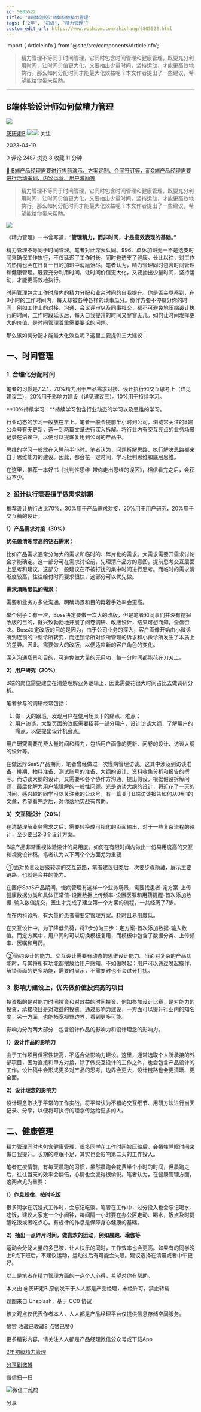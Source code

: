 ```yaml
---
id: 5805522
title: "B端体验设计师如何做精力管理"
tags: ["2年", "初级", "精力管理"]
custom_edit_url: https://www.woshipm.com/zhichang/5805522.html
---
```

import { ArticleInfo } from '@site/src/components/ArticleInfo';

<ArticleInfo
    author="灰研走B"
    authorLink="https://www.woshipm.com/u/1505024"
    published="2023-04-19"
    views={2487}
    comments={0}
    collects={8}
/>

> 精力管理不等同于时间管理，它同时包含时间管理和健康管理，既要充分利用时间，让时间价值更大化，又要抽出少量时间，坚持运动，才能更高效地执行。那么如何分配时间才能最大化效益呢？本文作者提出了一些建议，希望能给你带来帮助。

---

## B端体验设计师如何做精力管理

[![](https://static.woshipm.com/view/woshipm_api_def_20230314181742_3879.jpeg?imageView2/1/w/72/h/72/q/100)](https://www.woshipm.com/u/1505024)

[灰研走B](https://www.woshipm.com/u/1505024) ![](https://static.woshipm.com/tag/1121_1@2x.png)![](https://static.woshipm.com/tag/2105_1@2x.png) 关注

2023-04-19

0 评论 2487 浏览 8 收藏 11 分钟

[🔗 B端产品经理需要进行售前演示、方案定制、合同签订等，而C端产品经理需要进行活动策划、内容运营、用户激励等](https://ke.qidianla.com/courses/bcpm)

> 精力管理不等同于时间管理，它同时包含时间管理和健康管理，既要充分利用时间，让时间价值更大化，又要抽出少量时间，坚持运动，才能更高效地执行。那么如何分配时间才能最大化效益呢？本文作者提出了一些建议，希望能给你带来帮助。

![](https://image.woshipm.com/2023/04/13/85970002-d9ea-11ed-889f-00163e0b5ff3.jpg)

《精力管理》一书曾写道，“**管理精力，而非时间，才是高效表现的基础。”**

精力管理不等同于时间管理。笔者对此深表认同。996、单休加班无一不是透支时间来确保工作执行，不仅延迟了工作时长，同时也透支了健康。长此以往，对工作的热情也会在日复一日的加班中消磨殆尽。笔者认为，精力管理同时包含时间管理和健康管理。既要充分利用时间，让时间价值更大化，又要抽出少量时间，坚持运动，才能更高效地执行。

时间管理包含工作时段内的精力分配和业余时间的自我提升。你是否会觉察到，在8小时的工作时间内，每天却被各种各样的琐事瓜分。协作方要不停瓜分你的时间，例如工作上的对接、沟通、会议评审以及同事社交，都不可避免地压缩设计执行的时间，工作时段延长后，每天自我提升的时间又寥寥无几。如何让时间发挥更大的价值，是时间管理着重需要要论的问题。

那么该如何分配才能最大化效益呢？这里主要提供三大建议：

## 一、时间管理

### 1\. 合理化分配时间

笔者的习惯是7:2:1，70%精力用于产品需求对接、设计执行和交互思考上（详见建议二），20%用于影响力建设（详见建议三）。10%用于持续学习。

**10%持续学习：**持续学习包含行业动态的学习以及思维的学习。

行业动态的学习一般放在早上。笔者一般会提前半小时到公司，浏览常关注的B端公众号有无更新，选一到两篇文章进行深入拆解。将行业内有交互亮点的业务场景记录在语雀中，以便可以提炼复用到公司的产品中。

思维的学习一般放在入睡前半小时。笔者认为，问题拆解思路、执行解决思路都来自于思维能力的建设。因此，都会花一定时间，学习批判思维和底层思维。

在这里，推荐一本好书《批判性思维-带你走出思维的误区》，相信看完之后，会获益不少。

### 2\. 设计执行需要擅于做需求排期

推荐设计执行占比70%，30%用于产品需求对接，20%用于用户研究，20%用于交互稿的设计。

**1）产品需求对接（30%）**

**优先做清晰度高的钻石需求：**

比如产品需求通常分为大的需求和临时的、碎片化的需求。大需求需要开需求讨论会才能确定。这一部分可在需求讨论前，先理清产品方的意图，提前思考交互层面上思考和建议，这部分一般建议在不被打扰的集中时间进行思考。而临时的需求清晰度较高，往往给付时间要求很快，这部分可以优先做。

**需求清晰度低的需求：**

需要和业务方多做沟通，明确场景和目的再着手效率会更高。

举个例子：有一次，Boss决定要做一次大的改版，但是笔者和同事们并没有挖掘改版的目的，就兴致勃勃地开展了问卷调研、改版设计，结果可想而知，全盘否决。Boss决定改版的目的是因为，由于公司业务的深入，客户画像开始由小微诊所到连锁的中型诊所转变，而连锁诊所对诊所管理的诉求和小微诊所发生了本质上的差异。因此，需要做大的改版，以便适应新的客户角色的变化。

深入沟通场景和目的，可避免做大量的无用功，每一分时间都能花在刀刃上。

**2）用户研究（20%）**

B端的岗位需要建立在清楚理解业务逻辑上，因此需要花很大时间占比去做调研分析。

笔者参与的调研经常包括：

1.  做一天的跟班，发现用户在使用场景下的痛点、难点；
2.  用户访谈，大型页面的改版需要招募一部分用户，设计访谈大纲，了解用户的痛点，以便提出设计机会点。

用户研究需要花费大量时间和精力，包括用户画像的更新、问卷的设计、访谈大纲的设计等。

在做医疗SaaS产品期间，笔者曾经做过一次慢病管理访谈。这其中涉及到访谈准备、排期、物料准备、测试账号的准备、大纲的设计、资料收集分析和报告的撰写。而访谈大纲的设计，又需要和各个协作方沟通，提出假设，根据假设拆解问题，最后化解为用户能理解的一般性问题。光是访谈大纲的设计，将近花了一天的时间。感兴趣的同学可以关注我的公众号，有一篇关于B端访谈报告如何从0到1的文章，希望看完之后，对你落地实战有帮助。

**3）交互稿设计（20%）**

在清楚理解业务需求之后，需要转换成可视化的页面输出，对于一些复杂流程的设计，至少要出2-3个设计方案。

B端产品非常重视体验设计的易用度。如何在有限时间内做出一份易用度高的交互和视觉设计稿，笔者认为以下两个个方面尤为重要：

①面对负责及层级较深的交互链路，笔者建议归类后，次要步骤隐藏，展示主要链路。也就是合并的能力。

在医疗SaaS产品期间，慢病管理有这样一个业务场景，需要找患者-定方案-上传健康数据分类和具体正常值-设置数据上传频率-设置医嘱和用药提醒-首次添加数据-输入数值提交，医生才完成了建立第一个方案的流程，一共经历了7步。

而在内科诊所，有大量的患者需要定管理方案。耗时且易用度低。

在交互设计中，为了降低负荷，将7步分为三步：定方案-首次添加数据-输入数值。而定方案中，用户同时可以切换模板复用，而模板中包含了数据分类、上传频率、医嘱和用药。

②简约设计的能力。交互设计需要有动态的思维设计能力。当面对复杂的产品功能时，与其将所有功能都摆放给用户感知，不如做唤起：用户可以通过唤起操作，解锁页面的更多功能，需要时展示，不需要时也不会过分打扰。

### 3\. 影响力建设上，优先做价值投资高的项目

投资指的是对能力时间投资和对效益的时间投资，例如参加设计比赛，是对能力的投资，承接项目是对效益的投资。通过影响力建设，一方面可以提升行业内的知名度，另一方面，也能拓宽视野边界，看到更多可能。

影响力分为两大部分：包含设计作品的影响力和设计理念的影响力。

**1）设计作品的影响力**

由于工作项目保密性较高，不适合做影响力建设。这里，通常选取个人所承接的外部项目，因为直接和甲方对接，除了做交互设计的工作之外，也会包含产品设计的工作。设计稿中会形成更多对产品的思考，边界会更大，设计链路也会更清晰、更全面。

**2）设计理念的影响力**

设计理念取决于平常的工作实战。将平常认为不错的交互细节、用研方法进行当天记录、分享，以便将可执行的理念传达给更多的人。

## 二、健康管理

精力管理同时也包含健康管理，很多同学在工作时间被压缩后，会牺牲睡眠时间来做自我提升。长期的睡眠不足，其实也会影响第二天的工作投入。

笔者在疫情前，有每天晨跑的习惯，虽然晨跑会花费半个小时的时间，但晨跑之后，往往当天的效率会翻倍，心情也会变得很愉悦。笔者认为，在健康管理方面，这两点尤为重要：

**1）作息规律、按时吃饭**

很多同学在沉浸式工作时，会忘记吃饭。笔者在工作中，过分投入也会忘记喝水、吃饭，建议大家定一个小闹钟，每间隔一小时要在办公区走动、喝水，饭点及时提醒吃饭或者吃点心。有规律的作息是保障身心健康的基础。

**2）抽出一点碎片时间，做喜欢的运动，例如晨跑、瑜伽等**

运动会分泌大量的多巴胺，让人快乐的同时，工作效率也会更高。如果有的同学晚上9点下班后，不建议运动，运动过后有可能会失眠。建议选择在清晨或者中午更好。

以上是笔者在精力管理方面的一点个人心得，希望对你有帮助。

本文由 @灰研走B 原创发布于人人都是产品经理，未经许可，禁止转载

题图来自 Unsplash，基于 CC0 协议

该文观点仅代表作者本人，人人都是产品经理平台仅提供信息存储空间服务。

赞赏 收藏已收藏8 点赞已赞0

更多精彩内容，请关注人人都是产品经理微信公众号或下载App

[2年](https://www.woshipm.com/tag/2%e5%b9%b4)[初级](https://www.woshipm.com/tag/%e5%88%9d%e7%ba%a7)[精力管理](https://www.woshipm.com/tag/%e7%b2%be%e5%8a%9b%e7%ae%a1%e7%90%86)

[分享到微博](https://service.weibo.com/share/share.php?appkey=2775287854&title=B端体验设计师如何做精力管理&url=https://www.woshipm.com/zhichang/5805522.html&pic=https://image.woshipm.com/2023/04/13/85970002-d9ea-11ed-889f-00163e0b5ff3.jpg)

微信扫一扫

![微信二维码](https://api.pwmqr.com/qrcode/create/?url=https://www.woshipm.com/zhichang/5805522.html)

分享
